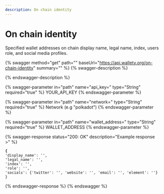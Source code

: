 ```yaml
---
description: On chain identity
---
```


# On chain identity

Specified wallet addresses on chain display name, legal name, index, users role, and social media profiles.

{% swagger method="get" path="" baseUrl="https://api.wallety.org/on-chain-identity" summary="" %}
{% swagger-description %}

{% endswagger-description %}

{% swagger-parameter in="path" name="api_key=" type="String" required="true" %}
YOUR_API_KEY
{% endswagger-parameter %}

{% swagger-parameter in="path" name="network=" type="String" required="true" %}
Network (e.g "polkadot")
{% endswagger-parameter %}

{% swagger-parameter in="path" name="wallet_address=" type="String" required="true" %}
WALLET_ADDRESS
{% endswagger-parameter %}

{% swagger-response status="200: OK" description="Example response >" %}
<pre class="language-javascript"><code class="lang-javascript"><strong>{
</strong>'display_name': '',
'legal_name': '',
'index': '', 
'role': '', 
'socials': {'twitter': '', 'website': '', 'email': '', 'element': ''}
}</code></pre>
{% endswagger-response %}
{% endswagger %}
